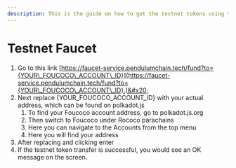 ```yaml
---
description: This is the guide on how to get the testnet tokens using the faucet
---
```


# Testnet Faucet

1. Go to this link [https://faucet-service.pendulumchain.tech/fund?to={YOUR\_FOUCOCO\_ACCOUNT\_ID}](https://faucet-service.pendulumchain.tech/fund?to={YOUR\_FOUCOCO\_ACCOUNT\_ID}.)&#x20;
2. Next replace {YOUR\_FOUCOCO\_ACCOUNT\_ID}  with your actual address, which can be found on polkadot.js
   1. To find your Foucoco account address, go to polkadot.js.org
   2. Then switch to Foucoco under Rococo parachains
   3. Here you can navigate to the Accounts from the top menu
   4. Here you will find your address
3. After replacing and clicking enter
4. If the testnet token transfer is successful, you would see an OK message on the screen.
